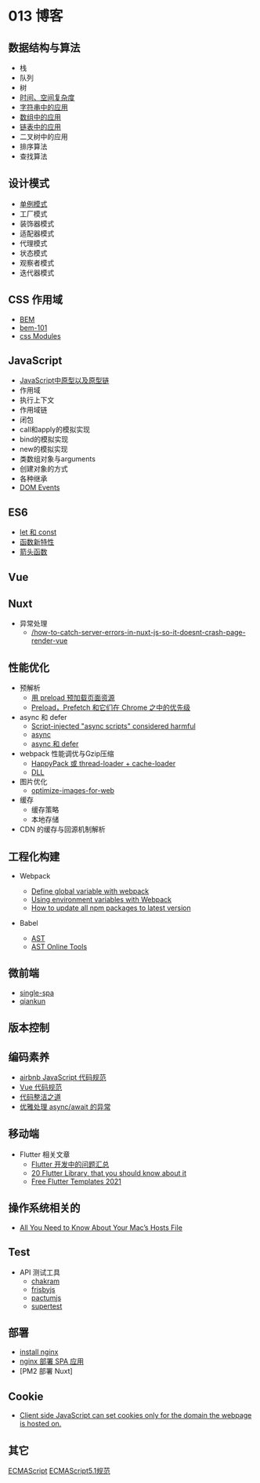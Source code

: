# 013 博客

## 数据结构与算法

  * 栈
  * 队列
  * 树
  * [时间、空间复杂度](https://github.com/wangjing013/blog/issues/12)
  * [字符串中的应用](https://github.com/wangjing013/blog/issues/26)
  * [数组中的应用](https://github.com/wangjing013/blog/issues/31)
  * [链表中的应用](https://github.com/wangjing013/blog/issues/23)
  * 二叉树中的应用
  * 排序算法
  * 查找算法

## 设计模式

  * [单例模式](https://github.com/wangjing013/blog/issues/15)
  * 工厂模式
  * 装饰器模式
  * 适配器模式
  * 代理模式
  * 状态模式
  * 观察者模式
  * 迭代器模式
  
## CSS 作用域

 * [BEM](http://getbem.com/introduction/)
 * [bem-101](https://css-tricks.com/bem-101/)
 * [css Modules](https://github.com/wangjing013/blog/issues/30)

## JavaScript 

  * [JavaScript中原型以及原型链](https://github.com/wangjing013/blog/issues/28)
  * 作用域
  * 执行上下文
  * 作用域链
  * 闭包
  * call和apply的模拟实现
  * bind的模拟实现
  * new的模拟实现
  * 类数组对象与arguments
  * 创建对象的方式
  * 各种继承
  * [DOM Events](https://domevents.dev)

## ES6
  * [let 和 const](https://github.com/wangjing013/blog/issues/38)
  * [函数新特性](https://github.com/wangjing013/blog/issues/40)
  * [箭头函数](https://github.com/wangjing013/blog/issues/39)
## Vue
## Nuxt
  * 异常处理
    * [/how-to-catch-server-errors-in-nuxt-js-so-it-doesnt-crash-page-render-vue](https://stackoverflow.com/questions/66030282/how-to-catch-server-errors-in-nuxt-js-so-it-doesnt-crash-page-render-vue)  
## 性能优化
  * 预解析
    * [用 preload 预加载页面资源](https://juejin.cn/post/6844903562070196237)
    * [Preload，Prefetch 和它们在 Chrome 之中的优先级](https://github.com/xitu/gold-miner/blob/master/TODO/preload-prefetch-and-priorities-in-chrome.md)
  * async 和 defer
    * [Script-injected "async scripts" considered harmful](https://www.igvita.com/2014/05/20/script-injected-async-scripts-considered-harmful/)
    * [async](https://medium.com/@vschroeder/javascript-how-to-execute-code-from-an-asynchronously-loaded-script-although-when-it-is-not-bebcbd6da5ea)
    * [async 和 defer](https://javascript.info/script-async-defer)
  * webpack 性能调优与Gzip压缩
    * [HappyPack 或 thread-loader + cache-loader](https://medium.com/webpack/typescript-webpack-super-pursuit-mode-83cc568dea79)
    * [DLL](https://survivejs.com/blog/dll-interview/)
  * 图片优化
    * [optimize-images-for-web](https://kinsta.com/blog/optimize-images-for-web/)  
  * 缓存 
    * 缓存策略
    * 本地存储
  * CDN 的缓存与回源机制解析
## 工程化构建
  * Webpack
    * [Define global variable with webpack](https://stackoverflow.com/questions/37656592/define-global-variable-with-webpack)
    * [Using environment variables with Webpack](https://prateeksurana.me/blog/using-environment-variables-with-webpack/#the-env-file)
    * [How to update all npm packages to latest version](https://reactgo.com/update-npm-packages-latest/)
   
  * Babel
    * [AST](https://medium.com/@dinis.cruz/ast-abstract-syntax-tree-538aa146c53b)
    * [AST Online Tools](https://astexplorer.net/)

## 微前端
* [single-spa](https://zh-hans.single-spa.js.org/)
* [qiankun](https://qiankun.umijs.org/zh/api)

## 版本控制
## 编码素养
 * [airbnb JavaScript 代码规范](https://github.com/airbnb/javascript)
 * [Vue 代码规范](https://github.com/wangjing013/blog/issues/24)
 * [代码整洁之道](https://github.com/ryanmcdermott/clean-code-javascript)
 * [优雅处理 async/await 的异常](https://github.com/wangjing013/blog/issues/37)

## 移动端

* Flutter 相关文章
  * [Flutter 开发中的问题汇总](https://github.com/wangjing013/blog/issues/34) 
  * [20 Flutter Library, that you should know about it](https://shirsh94.medium.com/20-flutter-library-that-you-should-know-about-it-8f3d33a08817)
  * [Free Flutter Templates 2021](https://dev.to/pablonax/free-flutter-templates-2021-2hm0)

## 操作系统相关的
 * [All You Need to Know About Your Mac’s Hosts File](https://www.cleverfiles.com/howto/hosts-file-mac.html)

## Test

 * API 测试工具
   * [chakram](http://dareid.github.io/chakram/)
   * [frisbyjs](https://docs.frisbyjs.com/)
   * [pactumjs](https://pactumjs.github.io/)
   * [supertest](https://github.com/visionmedia/supertest)
   
## 部署
   * [install nginx](https://github.com/wangjing013/blog/issues/35)
   * [nginx 部署 SPA 应用](https://github.com/wangjing013/blog/issues/36)
   * [PM2 部署 Nuxt]

## Cookie
 * [Client side JavaScript can set cookies only for the domain the webpage is hosted on.](https://stackoverflow.com/questions/31074620/setting-cookie-for-different-domain-from-javascript)

## 其它
   [ECMAScript](https://tc39.es/ecma262/multipage/#sec-intro)
   [ECMAScript5.1规范](http://yanhaijing.com/es5/#null)
